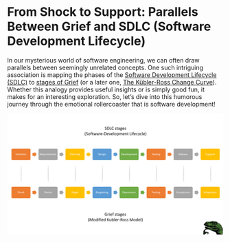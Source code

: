 # From Shock to Support: Parallels Between Grief and SDLC (Software Development Lifecycle)

In our mysterious world of software engineering, we can often draw parallels between seemingly unrelated concepts. One such intriguing association is mapping the phases of the [Software Development Lifecycle (SDLC)](https://en.wikipedia.org/wiki/Systems_development_life_cycle) to [stages of Grief](https://probablyhealthy.com/seven-stages-of-grief/#what-are-the-7-stages-of-grief) (or a later one, [The Kübler-Ross Change Curve](https://stresslessco.com/blog/changecurve)). Whether this analogy provides useful insights or is simply good fun, it makes for an interesting exploration. So, let’s dive into this humorous journey through the emotional rollercoaster that is software development!

![1](Grief%20and%20SDLC%20stages.png)